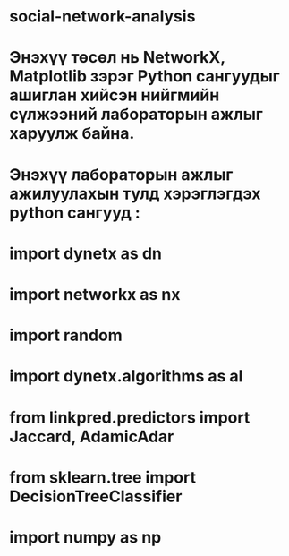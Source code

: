 # social-network-analysis
# Энэхүү төсөл нь NetworkX, Matplotlib зэрэг Python сангуудыг ашиглан хийсэн нийгмийн сүлжээний лабораторын ажлыг харуулж байна.  

# Энэхүү лабораторын ажлыг ажилуулахын тулд хэрэглэгдэх python сангууд :
# import dynetx as dn
# import networkx as nx
# import random
# import dynetx.algorithms as al
# from linkpred.predictors import Jaccard, AdamicAdar
# from sklearn.tree import DecisionTreeClassifier
# import numpy as np
